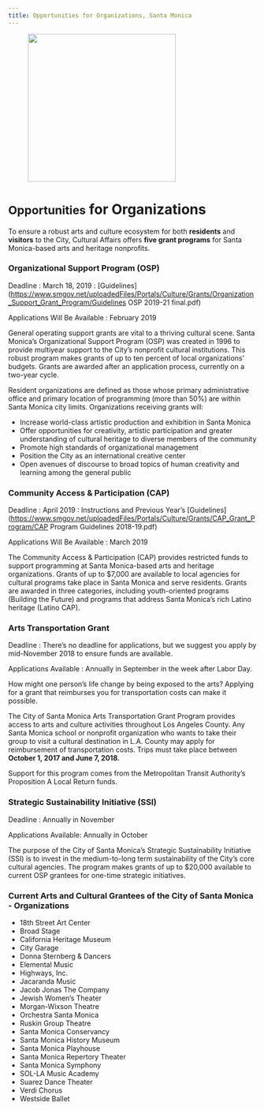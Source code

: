 ```yaml
---
title: Opportunities for Organizations, Santa Monica
---
```


<figure>
  <img src="/uploads/coast-samba.jpg" height="300" alt="" />
</figure>

<small>Opportunities</small> for Organizations
===============================

To ensure a robust arts and culture ecosystem for both **residents** and **visitors** to the City, Cultural Affairs offers **five grant programs** for Santa Monica-based arts and heritage nonprofits.

### Organizational Support Program (OSP)

Deadline
: March 18, 2019
: [Guidelines](https://www.smgov.net/uploadedFiles/Portals/Culture/Grants/Organization_Support_Grant_Program/Guidelines OSP 2019-21 final.pdf)

Applications Will Be Available
: February 2019

General operating support grants are vital to a thriving cultural scene. Santa Monica’s Organizational Support Program (OSP) was created in 1996 to provide multiyear support to the City’s nonprofit cultural institutions. This robust program makes grants of up to ten percent of local organizations’ budgets. Grants are awarded after an application process, currently on a two-year cycle.

Resident organizations are defined as those whose primary administrative office and primary location of programming (more than 50%) are within Santa Monica city limits. Organizations receiving grants will:

*   Increase world-class artistic production and exhibition in Santa Monica
*   Offer opportunities for creativity, artistic participation and greater understanding of cultural heritage to diverse members of the community
*   Promote high standards of organizational management
*   Position the City as an international creative center
*   Open avenues of discourse to broad topics of human creativity and learning among the general public

### Community Access & Participation (CAP)

Deadline
: April 2019
: Instructions and Previous Year’s [Guidelines](https://www.smgov.net/uploadedFiles/Portals/Culture/Grants/CAP_Grant_Program/CAP Program Guidelines 2018-19.pdf)

Applications Will Be Available
: March 2019

The Community Access & Participation (CAP) provides restricted funds to support programming at Santa Monica-based arts and heritage organizations. Grants of up to $7,000 are available to local agencies for cultural programs take place in Santa Monica and serve residents. Grants are awarded in three categories,  including youth-oriented programs (Building the Future) and programs that address Santa Monica’s rich Latino heritage (Latino CAP).

### Arts Transportation Grant

Deadline
: There’s no deadline for applications, but we suggest you apply by mid-November 2018 to ensure funds are available.

Applications Available
: Annually in September in the week after Labor Day.

How might one person’s life change by being exposed to the arts? Applying for a grant that reimburses you for transportation costs can make it possible.

The City of Santa Monica Arts Transportation Grant Program provides access to arts and culture activities throughout Los Angeles County. Any Santa Monica school or nonprofit organization who wants to take their group to visit a cultural destination in L.A. County may apply for reimbursement of transportation costs. Trips must take place between **October 1, 2017 and June 7, 2018.** 

Support for this program comes from the Metropolitan Transit Authority’s Proposition A Local Return funds.

### Strategic Sustainability Initiative (SSI)

Deadline
: Annually in November

Applications Available: Annually in October

The purpose of the City of Santa Monica’s Strategic Sustainability Initiative (SSI) is to invest in the medium-to-long term sustainability of the City’s core cultural agencies. The program makes grants of up to $20,000 available to current OSP grantees for one-time strategic initiatives. 

### Current Arts and Cultural Grantees of the City of Santa Monica - Organizations

*   18th Street Art Center
*   Broad Stage
*   California Heritage Museum
*   City Garage
*   Donna Sternberg & Dancers
*   Elemental Music
*   Highways, Inc.
*   Jacaranda Music
*   Jacob Jonas The Company
*   Jewish Women’s Theater
*   Morgan-Wixson Theatre
*   Orchestra Santa Monica
*   Ruskin Group Theatre
*   Santa Monica Conservancy
*   Santa Monica History Museum
*   Santa Monica Playhouse
*   Santa Monica Repertory Theater
*   Santa Monica Symphony
*   SOL-LA Music Academy
*   Suarez Dance Theater
*   Verdi Chorus
*   Westside Ballet
